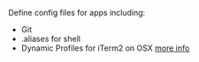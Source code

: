 Define config files for apps including:
- Git
- .aliases for shell
- Dynamic Profiles for iTerm2 on OSX [more info](https://iterm2.com/documentation-dynamic-profiles.html)



